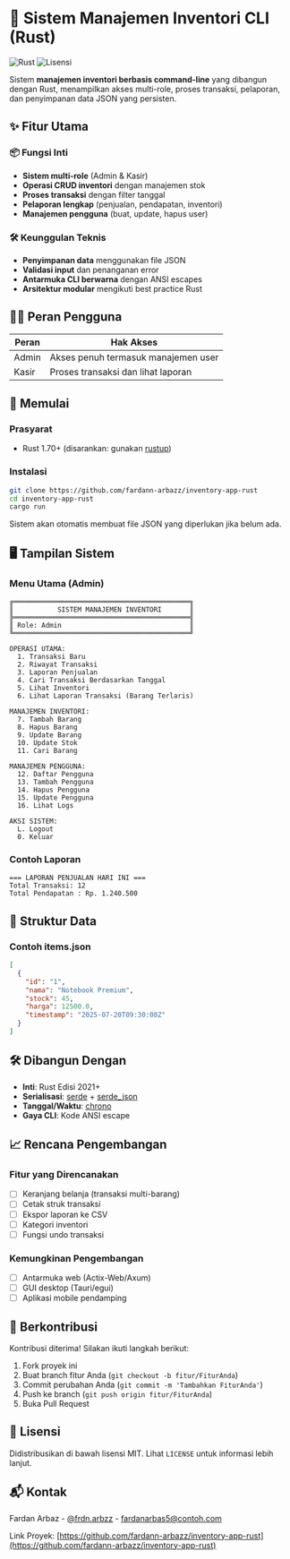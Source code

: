# 🏪 Sistem Manajemen Inventori CLI (Rust)

![Rust](https://img.shields.io/badge/Rust-1.70+-orange?logo=rust)
![Lisensi](https://img.shields.io/badge/Lisensi-MIT-blue)

Sistem **manajemen inventori berbasis command-line** yang dibangun dengan Rust, menampilkan akses multi-role, proses transaksi, pelaporan, dan penyimpanan data JSON yang persisten.

## ✨ Fitur Utama

### 📦 Fungsi Inti
- **Sistem multi-role** (Admin & Kasir)
- **Operasi CRUD inventori** dengan manajemen stok
- **Proses transaksi** dengan filter tanggal
- **Pelaporan lengkap** (penjualan, pendapatan, inventori)
- **Manajemen pengguna** (buat, update, hapus user)

### 🛠️ Keunggulan Teknis
- **Penyimpanan data** menggunakan file JSON
- **Validasi input** dan penanganan error
- **Antarmuka CLI berwarna** dengan ANSI escapes
- **Arsitektur modular** mengikuti best practice Rust

## 🧑‍💻 Peran Pengguna

| Peran  | Hak Akses                              |
|--------|----------------------------------------|
| Admin  | Akses penuh termasuk manajemen user    |
| Kasir  | Proses transaksi dan lihat laporan     |

## 🚀 Memulai

### Prasyarat
- Rust 1.70+ (disarankan: gunakan [rustup](https://rustup.rs/))

### Instalasi
```bash
git clone https://github.com/fardann-arbazz/inventory-app-rust
cd inventory-app-rust
cargo run
```

Sistem akan otomatis membuat file JSON yang diperlukan jika belum ada.

## 🖥️ Tampilan Sistem

### Menu Utama (Admin)
```text
╔════════════════════════════════════════════╗
║           SISTEM MANAJEMEN INVENTORI       ║
╠════════════════════════════════════════════╣
║ Role: Admin                                ║
╚════════════════════════════════════════════╝

OPERASI UTAMA:
  1. Transaksi Baru
  2. Riwayat Transaksi
  3. Laporan Penjualan
  4. Cari Transaksi Berdasarkan Tanggal
  5. Lihat Inventori
  6. Lihat Laporan Transaksi (Barang Terlaris)

MANAJEMEN INVENTORI:
  7. Tambah Barang
  8. Hapus Barang
  9. Update Barang
  10. Update Stok
  11. Cari Barang

MANAJEMEN PENGGUNA:
  12. Daftar Pengguna
  13. Tambah Pengguna
  14. Hapus Pengguna
  15. Update Pengguna
  16. Lihat Logs

AKSI SISTEM:
  L. Logout
  0. Keluar
```

### Contoh Laporan
```text
=== LAPORAN PENJUALAN HARI INI ===
Total Transaksi: 12
Total Pendapatan : Rp. 1.240.500
```

## 📂 Struktur Data

### Contoh items.json
```json
[
  {
    "id": "1",
    "nama": "Notebook Premium",
    "stock": 45,
    "harga": 12500.0,
    "timestamp": "2025-07-20T09:30:00Z"
  }
]
```

## 🛠️ Dibangun Dengan

- **Inti**: Rust Edisi 2021+
- **Serialisasi**: [serde](https://serde.rs/) + [serde_json](https://docs.rs/serde_json)
- **Tanggal/Waktu**: [chrono](https://docs.rs/chrono)
- **Gaya CLI**: Kode ANSI escape

## 📈 Rencana Pengembangan

### Fitur yang Direncanakan
- [ ] Keranjang belanja (transaksi multi-barang)
- [ ] Cetak struk transaksi
- [ ] Ekspor laporan ke CSV
- [ ] Kategori inventori
- [ ] Fungsi undo transaksi

### Kemungkinan Pengembangan
- [ ] Antarmuka web (Actix-Web/Axum)
- [ ] GUI desktop (Tauri/egui)
- [ ] Aplikasi mobile pendamping

## 🤝 Berkontribusi

Kontribusi diterima! Silakan ikuti langkah berikut:
1. Fork proyek ini
2. Buat branch fitur Anda (`git checkout -b fitur/FiturAnda`)
3. Commit perubahan Anda (`git commit -m 'Tambahkan FiturAnda'`)
4. Push ke branch (`git push origin fitur/FiturAnda`)
5. Buka Pull Request

## 📜 Lisensi

Didistribusikan di bawah lisensi MIT. Lihat `LICENSE` untuk informasi lebih lanjut.

## 📬 Kontak

Fardan Arbaz - [@frdn.arbzz](https://www.instagram.com/frdn.arbzz/) - fardanarbas5@contoh.com

Link Proyek: [https://github.com/fardann-arbazz/inventory-app-rust](https://github.com/fardann-arbazz/inventory-app-rust)
```
